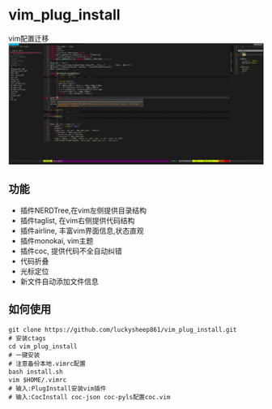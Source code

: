# vim_plug_install
vim配置迁移
![picture](https://github.com/luckysheep861/vim_plug_install/blob/master/pictures.png)
## 功能
- 插件NERDTree,在vim左侧提供目录结构
- 插件taglist, 在vim右侧提供代码结构
- 插件airline, 丰富vim界面信息,状态直观
- 插件monokai, vim主题
- 插件coc, 提供代码不全自动纠错
- 代码折叠
- 光标定位
- 新文件自动添加文件信息

## 如何使用
```
git clone https://github.com/luckysheep861/vim_plug_install.git
# 安装ctags
cd vim_plug_install
# 一键安装
# 注意备份本地.vimrc配置
bash install.sh
vim $HOME/.vimrc
# 输入:PlugInstall安装vim插件
# 输入:CocInstall coc-json coc-pyls配置coc.vim
```
